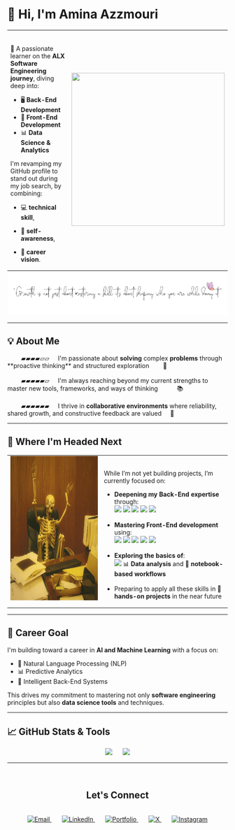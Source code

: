 #  :wave: Hi, I'm Amina Azzmouri

<div align="center" style="width: 100%;">

<table style="margin: 0 auto;">
  <tr>
    <td><br/>

🚀 A passionate learner on the <strong>ALX Software Engineering journey</strong>, diving deep into:
- 🖥️ <strong>Back-End Development</strong>  
- 🎨 <strong>Front-End Development</strong>  
- 📊 <strong>Data Science & Analytics</strong>  

I'm revamping my GitHub profile to stand out during my job search, by combining: 
- 💻 <strong>technical skill</strong>,  
- 🧠 <strong>self-awareness</strong>,  
- 🎯 <strong>career vision</strong>.

    </td>
    <td>
      <img src="Book Read GIF by Buffer.gif" width="350" height="350"/>
    </td>
  </tr>
</table>

<img src="Inspirational Quote.png" width="800"/>

</div>

---

## 💡 About Me

<div> &nbsp;&nbsp;&nbsp;&nbsp;&nbsp;&nbsp;&nbsp;&nbsp;▰▰▰▰▱▱ &nbsp;&nbsp;&nbsp;&nbsp;I'm passionate about <strong>solving</strong> complex <strong>problems</strong> through **proactive thinking** and structured exploration &nbsp;&nbsp;&nbsp;&nbsp;&nbsp;&nbsp;&nbsp;📌 </div> 

<br>
<div> &nbsp;&nbsp;&nbsp;&nbsp;&nbsp;&nbsp;&nbsp;&nbsp;▰▰▰▰▰▱ &nbsp;&nbsp;&nbsp;&nbsp;I'm always reaching beyond my current strengths to master new tools, frameworks, and ways of thinking &nbsp;&nbsp;&nbsp;&nbsp;&nbsp;&nbsp;&nbsp;&nbsp;&nbsp;&nbsp;📚 </div>  

<br>
<div> &nbsp;&nbsp;&nbsp;&nbsp;&nbsp;&nbsp;&nbsp;&nbsp;▰▰▰▰▰▰ &nbsp;&nbsp;&nbsp;&nbsp;I thrive in <strong>collaborative environments</strong> where reliability, shared growth, and constructive feedback are valued &nbsp;&nbsp;&nbsp;&nbsp;🤝 </div>

---

## 🧭 Where I'm Headed Next

<div align="center">

<table>
  <tr>
    <td width="200" valign="top">
      <img src="DoHardThings.gif" width="350" height="330" align="left" />
    </td>
    <td valign="top"><br/>
        <p>While I’m not yet building projects, I’m currently focused on:</p>
      <ul>
        <li>
          <strong>Deepening my Back-End expertise</strong> through:<br/>
          <img src="https://img.shields.io/badge/Python-3776AB?style=flat&logo=python&logoColor=white" />
          <img src="https://img.shields.io/badge/Django-092E20?style=flat&logo=django&logoColor=white" />
          <img src="https://img.shields.io/badge/Bash-4EAA25?style=flat&logo=gnu-bash&logoColor=white" />
          <img src="https://img.shields.io/badge/PostgreSQL-336791?style=flat&logo=postgresql&logoColor=white" />
          <img src="https://img.shields.io/badge/API-005571?style=flat&logo=apachespark&logoColor=white" />
        </li><br/>
        <li>
          <strong>Mastering Front-End development</strong> using:<br/>
          <img src="https://img.shields.io/badge/HTML5-E34F26?style=flat&logo=html5&logoColor=white" />
          <img src="https://img.shields.io/badge/CSS3-1572B6?style=flat&logo=css3&logoColor=white" />
          <img src="https://img.shields.io/badge/JavaScript-F7DF1E?style=flat&logo=javascript&logoColor=black" />
          <img src="https://img.shields.io/badge/React-61DAFB?style=flat&logo=react&logoColor=black" />
          <img src="https://img.shields.io/badge/Figma-F24E1E?style=flat&logo=figma&logoColor=white" />
        </li><br/>
        <li>
          <strong>Exploring the basics of</strong>:<br/>
          <img src="https://img.shields.io/badge/Jupyter-F37626?style=flat&logo=jupyter&logoColor=white" />
          📊 <strong>Data analysis</strong> and 📓 <strong>notebook-based workflows</strong>
        </li><br/>
        <li>
          Preparing to apply all these skills in 💼 <strong>hands-on projects</strong> in the near future
        </li>
      </ul>
    </td>
  </tr>
</table>

</div>

---

## 🎯 Career Goal

I'm building toward a career in **AI and Machine Learning** with a focus on:
- 🤖 Natural Language Processing (NLP)
- 📊 Predictive Analytics
- 🧠 Intelligent Back-End Systems

This drives my commitment to mastering not only **software engineering** principles but also **data science tools** and techniques.

---

## 📈 GitHub Stats & Tools

<p align="center">
  <img src="https://github-readme-stats.vercel.app/api?username=AminaAzzmouri&show_icons=true&theme=dark&cache_bust=1"/>
  &nbsp;&nbsp;&nbsp;&nbsp;&nbsp;<img src="https://github-readme-stats.vercel.app/api/top-langs/?username=AminaAzzmouri&layout=compact&theme=dark""/>
</p>

---

<div align="center"><br/>

  ## Let's Connect
  
  <br/>

  <a href="mailto:azzmouriamina@gmail.com">
    <img src="https://cdn.jsdelivr.net/npm/simple-icons@v9/icons/gmail.svg" alt="Email" width="30"/>
  </a>&nbsp;&nbsp;&nbsp;&nbsp;&nbsp;
  <a href="https://linkedin.com/in/amina-azzmouri/" target="_blank">
    <img src="https://cdn.jsdelivr.net/npm/simple-icons@v9/icons/linkedin.svg" alt="LinkedIn" width="30"/>
  </a>&nbsp;&nbsp;&nbsp;&nbsp;&nbsp;
  <a href="https://aminaazzmouri.my.canva.site/" target="_blank">
    <img src="https://www.svgrepo.com/show/87621/portfolio.svg" alt="Portfolio" width="30"/>
  </a>&nbsp;&nbsp;&nbsp;&nbsp;&nbsp;
  <a href="https://x.com/AminaAzzmouri93" target="_blank">
    <img src="https://cdn.jsdelivr.net/npm/simple-icons@v9/icons/x.svg" alt="X" width="30"/>
  </a>&nbsp;&nbsp;&nbsp;&nbsp;&nbsp;
  <a href="https://www.instagram.com/balancerium/" target="_blank">
    <img src="https://cdn.jsdelivr.net/npm/simple-icons@v9/icons/instagram.svg" alt="Instagram" width="30"/>
  </a>

</div>
